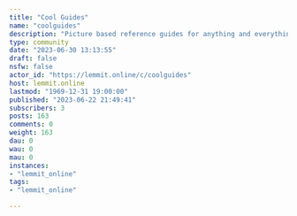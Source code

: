 ```yaml
---
title: "Cool Guides" 
name: "coolguides"
description: "Picture based reference guides for anything and everything. If it seems like something someone might print, physically post, and reference then it..."
type: community
date: "2023-06-30 13:13:55"
draft: false
nsfw: false
actor_id: "https://lemmit.online/c/coolguides"
host: lemmit.online
lastmod: "1969-12-31 19:00:00"
published: "2023-06-22 21:49:41"
subscribers: 3
posts: 163
comments: 0
weight: 163
dau: 0
wau: 0
mau: 0
instances:
- "lemmit_online"
tags: 
- "lemmit_online"

---
```


